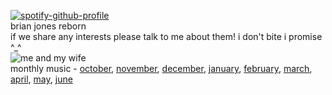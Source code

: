 [![spotify-github-profile](https://spotify-github-profile.kittinanx.com/api/view?uid=uhohnewt&cover_image=true&theme=novatorem&show_offline=false&background_color=121212&interchange=false&bar_color=53b14f&bar_color_cover=false)](https://spotify-github-profile.kittinanx.com/api/view?uid=uhohnewt&redirect=true)
<br>
brian jones reborn
<br>
if we share any interests please talk to me about them! i don't bite i promise ^_^
<br>
![me and my wife](https://files.catbox.moe/lbontw.gif)
<br>
monthly music - [october](https://open.spotify.com/playlist/1k7v2ABG2GZeAdQBQ1fsN7), [november](https://open.spotify.com/playlist/2FEZmtWZHHbpSvZzSydaft), [december](https://open.spotify.com/playlist/3BW6CMGHLzWPUfK1VuUN4t), [january](https://open.spotify.com/playlist/4JcHLyBcDb1yyBEkND65zz), [february](https://open.spotify.com/playlist/78wXXZ9RS2K1H3r60GdAJ3), [march](https://open.spotify.com/playlist/1nOK10cZZtXju8PeUcoAfb), [april](https://open.spotify.com/playlist/3AEEQaHcuYIFSDoD8yIPog), [may](https://open.spotify.com/playlist/5Q6uh75MEuQZttW0NB8sYs), [june](https://open.spotify.com/playlist/7yBaE6mmwnCy34a6vaKSlm)

